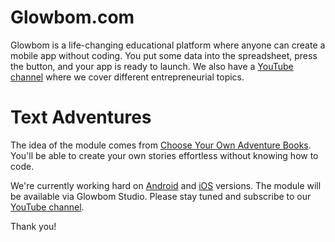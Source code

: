 # Glowbom.com

Glowbom is a life-changing educational platform where anyone can create a mobile app without coding. You put some data into the spreadsheet, press the button, and your app is ready to launch. We also have a [YouTube channel](https://www.youtube.com/channel/UCrYQEQPhAHmn7N8W58nNwOw) where we cover different entrepreneurial topics.

# Text Adventures

The idea of the module comes from [Choose Your Own Adventure Books](https://en.wikipedia.org/wiki/Choose_Your_Own_Adventure). You'll be able to create your own stories effortless without knowing how to code.

We're currently working hard on [Android](https://github.com/Glowbom/textadventures-android) and [iOS](https://github.com/Glowbom/textadventures-ios) versions. The module will be available via Glowbom Studio. Please stay tuned and subscribe to our [YouTube channel](https://www.youtube.com/channel/UCrYQEQPhAHmn7N8W58nNwOw).

Thank you! 
